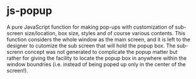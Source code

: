 # js-popup
A pure JavaScript function for making pop-ups with customization of sub-screen size/location, box size, styles and of course various contents. 
This function considers the whole window as the main screen, and it is left to the designer to cutomize the sub screen that will hold the popup box.
The sub-screnn concept was not generated to complicate the popup matter but rather for giving the facility to locate the popup box in anywhere within the window boundries (i.e. instead of being poped up only in the center of the screen!).
